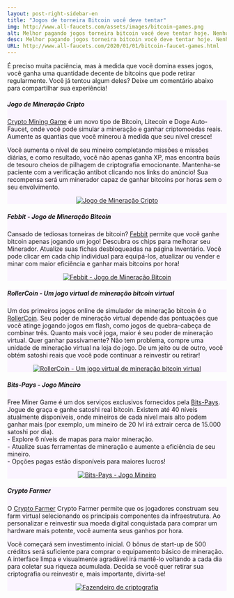 ```yaml
---
layout: post-right-sidebar-en
title: "Jogos de torneira Bitcoin você deve tentar"
img: http://www.all-faucets.com/assets/images/bitcoin-games.png
alt: Melhor pagando jogos torneira bitcoin você deve tentar hoje. Nenhum investimento é necessário - apenas o seu tempo, habilidades e paciência! Jogue online, retire a criptografia ganhada para sua carteira.
desc: Melhor pagando jogos torneira bitcoin você deve tentar hoje. Nenhum investimento é necessário - apenas o seu tempo, habilidades e paciência! Jogue online, retire a criptografia ganhada para sua carteira.
URL: http://www.all-faucets.com/2020/01/01/bitcoin-faucet-games.html
---
```


<link href="//cdn-images.mailchimp.com/embedcode/classic-10_7.css" rel="stylesheet" type="text/css">
<style type="/text/css">
	#mc_embed_signup{background:#fff; clear:left; font:14px Helvetica,Arial,sans-serif; }

</style>

É preciso muita paciência, mas à medida que você domina esses jogos, você ganha uma quantidade decente de bitcoins que pode retirar regularmente. Você já tentou algum deles? Deixe um comentário abaixo para compartilhar sua experiência!

<div class="sidebar-section" style="background-color:#fbf4ff">
     <h5><span>Jogo de Mineração Cripto</span></h5>
     <a href="http://bit.ly/www-cryptomininggame" target="_blank">Crypto Mining Game</a> é um novo tipo de Bitcoin, Litecoin e Doge Auto-Faucet, onde você pode simular a mineração e ganhar criptomoedas reais. Aumente as quantias que você minerou à medida que seu nível cresce!
		 <p> </p>
		 Você aumenta o nível de seu mineiro completando missões e missões diárias, e como resultado, você não apenas ganha XP, mas encontra baús de tesouro cheios de pilhagem de criptografia emocionante. Mantenha-se paciente com a verificação antibot clicando nos links do anúncio! Sua recompensa será um minerador capaz de ganhar bitcoins por horas sem o seu envolvimento.
		 <p> </p>
     <center><a href="http://bit.ly/www-cryptomininggame" target="_blank"><img src="http://www.all-faucets.com/assets/images/cryptomininggame-ad.gif" alt="Jogo de Mineração Cripto"/></a></center>
</div>


<div class="sidebar-section" style="background-color:#fbf4ff">
     <h5><span>Febbit - Jogo de Mineração Bitcoin</span></h5>
     Cansado de tediosas torneiras de bitcoin? <a href="http://bit.ly/www-febbit" target="_blank">Febbit</a> permite que você ganhe bitcoin apenas jogando um jogo! Descubra os chips para melhorar seu Minerador. Atualize suas fichas desbloqueadas na página Inventário. Você pode clicar em cada chip individual para equipá-los, atualizar ou vender e minar com maior eficiência e ganhar mais bitcoins por hora!
		 <p> </p>
     <center><a href="http://bit.ly/www-febbit" target="_blank"><img src="http://www.all-faucets.com/assets/images/febbit-ad.gif" alt="Febbit - Jogo de Mineração Bitcoin"/></a></center>
</div>

<div class="sidebar-section" style="background-color:#fbf4ff">
     <h5><span>RollerCoin - Um jogo virtual de mineração bitcoin virtual</span></h5>
     Um dos primeiros jogos online de simulador de mineração bitcoin é o <a href="http://bit.ly/www-rollercoin" target="_blank">RollerCoin</a>.
		 Seu poder de mineração virtual depende das pontuações que você atinge jogando jogos em flash, como jogos de quebra-cabeça de combinar três. Quanto mais você joga, maior é seu poder de mineração virtual. Quer ganhar passivamente? Não tem problema, compre uma unidade de mineração virtual na loja do jogo. De um jeito ou de outro, você obtém satoshi reais que você pode continuar a reinvestir ou retirar!
		 <p> </p>
		 <center><a href="http://bit.ly/www-rollercoin" target="_blank"><img src="http://www.all-faucets.com/assets/images/rollercoin-ad.gif" alt="RollerCoin - Um jogo virtual de mineração bitcoin virtual"/></a></center>
</div>

<div class="sidebar-section" style="background-color:#fbf4ff">
     <h5><span>Bits-Pays - Jogo Mineiro</span></h5>
     Free Miner Game é um dos serviços exclusivos fornecidos pela <a href="http://bit.ly/www-bits-pays" target="_blank">Bits-Pays</a>.
		 Jogue de graça e ganhe satoshi real bitcoin. Existem até 40 níveis atualmente disponíveis, onde mineiros de cada nível mais alto podem ganhar mais (por exemplo, um mineiro de 20 lvl irá extrair cerca de 15.000 satoshi por dia).<br>
		 - Explore 6 níveis de mapas para maior mineração.<br>
		 - Atualize suas ferramentas de mineração e aumente a eficiência de seu mineiro.<br>
		 - Opções pagas estão disponíveis para maiores lucros!
		 <p> </p>
		 <center><a href="http://bit.ly/www-bits-pays" target="_blank"><img src="http://www.all-faucets.com/assets/images/bits-pays.com-miner.gif" alt="Bits-Pays - Jogo Mineiro"/></a></center>
</div>

<div class="sidebar-section" style="background-color:#fbf4ff">
     <h5><span>Crypto Farmer</span></h5>
     O <a href="http://bit.ly/www-cryptofarmer" target="_blank">Crypto Farmer</a> Crypto Farmer permite que os jogadores construam seu farm virtual selecionando os principais componentes da infraestrutura. Ao personalizar e reinvestir sua moeda digital conquistada para comprar um hardware mais potente, você aumenta seus ganhos por hora.
		 <p> </p>
			Você começará sem investimento inicial. O bônus de start-up de 500 créditos será suficiente para comprar o equipamento básico de mineração. A interface limpa e visualmente agradável irá mantê-lo voltando a cada dia para coletar sua riqueza acumulada. Decida se você quer retirar sua criptografia ou reinvestir e, mais importante, divirta-se!
		 <p> </p>
		 <center><a href="http://bit.ly/www-cryptofarmer" target="_blank"><img src="http://www.all-faucets.com/assets/images/cryptofarmer.com-ad.gif" alt="Fazendeiro de criptografia"/></a></center>
</div>
